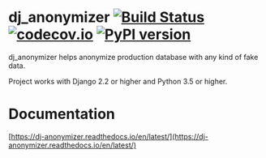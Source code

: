 dj_anonymizer [![Build Status](https://travis-ci.com/preply/dj_anonymizer.svg?branch=master)](https://travis-ci.com/preply/dj_anonymizer) [![codecov.io](https://codecov.io/github/preply/dj_anonymizer/coverage.svg?branch=master)](https://codecov.io/github/preply/dj_anonymizer?branch=master) [![PyPI version](https://badge.fury.io/py/dj-anonymizer.svg)](https://badge.fury.io/py/dj_anonymizer)
==================================

dj_anonymizer helps anonymize production database with any kind of fake data.

Project works with Django 2.2 or higher and Python 3.5 or higher.

Documentation
==================================
[https://dj-anonymizer.readthedocs.io/en/latest/](https://dj-anonymizer.readthedocs.io/en/latest/)
